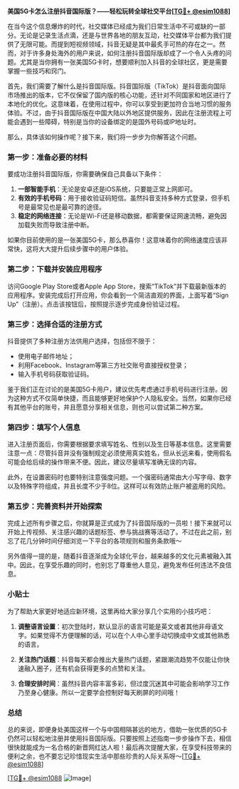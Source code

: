 **美国5G卡怎么注册抖音国际版？——轻松玩转全球社交平台[[TG💪+ @esim1088](https://t.me/s/esim1088)]**

在当今这个信息爆炸的时代，社交媒体已经成为我们日常生活中不可或缺的一部分。无论是记录生活点滴，还是与世界各地的朋友互动，社交媒体平台都为我们提供了无限可能。而提到短视频领域，抖音无疑是其中最炙手可热的存在之一。然而，对于许多身处海外的用户来说，如何注册抖音国际版却成了一个令人头疼的问题。尤其是当你拥有一张美国5G卡时，想要顺利加入抖音的全球社区，更是需要掌握一些技巧和窍门。

首先，我们需要了解什么是抖音国际版。抖音国际版（TikTok）是抖音面向国际市场推出的版本，它不仅保留了国内版的核心功能，还针对不同国家和地区进行了本地化的优化。这意味着，在使用过程中，你可以享受到更加符合当地习惯的服务体验。不过，由于抖音国际版在中国大陆以外地区提供服务，因此在注册流程上可能会遇到一些障碍，特别是当你的设备绑定的是国外号码或IP地址时。

那么，具体该如何操作呢？接下来，我们将一步步为你解答这个问题。

### 第一步：准备必要的材料

要成功注册抖音国际版，你需要确保自己具备以下条件：

1. **一部智能手机**：无论是安卓还是iOS系统，只要能正常上网即可。
2. **有效的手机号码**：用于接收验证码短信。虽然抖音支持多种方式登录，但手机号是最常见也是最可靠的途径。
3. **稳定的网络连接**：无论是Wi-Fi还是移动数据，都需要保证网速流畅，避免因加载失败而导致注册中断。

如果你目前使用的是一张美国5G卡，那么恭喜你！这意味着你的网络速度应该非常快，这将大大提升后续步骤中的用户体验。

### 第二步：下载并安装应用程序

访问Google Play Store或者Apple App Store，搜索“TikTok”并下载最新版本的应用程序。安装完成后打开应用，你会看到一个简洁直观的界面，上面写着“Sign Up”（注册）。点击该按钮后，按照提示逐步完成身份验证过程。

### 第三步：选择合适的注册方式

抖音提供了多种注册方法供用户选择，包括但不限于：

- 使用电子邮件地址；
- 利用Facebook、Instagram等第三方社交账号直接授权登录；
- 输入手机号码获取验证码。

鉴于我们正在讨论的是美国5G卡用户，建议优先考虑通过手机号码进行注册。因为这种方式不仅简单快捷，而且能够更好地保护个人隐私安全。当然，如果你已经有其他平台的账号，并且愿意分享相关信息，则也可以尝试第二种方案。

### 第四步：填写个人信息

进入注册页面后，你需要根据要求填写姓名、性别以及生日等基本信息。这里需要注意一点：尽管抖音并没有强制规定必须使用真实姓名，但从长远来看，使用假名可能会给后续的操作带来不便。因此，建议尽量填写准确无误的内容。

此外，在设置密码时也要特别注意强度问题。一个强密码通常由大小写字母、数字以及特殊字符组成，并且长度不少于8位。这样可以有效防止账户被盗用的风险。

### 第五步：完善资料并开始探索

完成上述所有步骤之后，你就算是正式成为了抖音国际版的一员啦！接下来就可以开始上传视频、关注感兴趣的话题标签、参与挑战赛等活动了。不过在此之前，别忘了花几分钟时间仔细浏览一下平台的各项规则和服务条款哦～

另外值得一提的是，随着抖音逐渐成为全球化平台，越来越多的文化元素被融入其中。因此，在享受乐趣的同时，也别忘了尊重他人意见，避免发布任何违法不良信息。

### 小贴士

为了帮助大家更好地适应新环境，这里再给大家分享几个实用的小技巧吧：

1. **调整语言设置**：初次登陆时，默认显示的语言可能是英文或者其他非母语文字。如果觉得不方便理解的话，可以在个人中心里手动切换成中文或其他熟悉的语言。
   
2. **关注热门话题**：抖音每天都会推出大量热门话题，紧跟潮流趋势不仅能让你快速融入圈子，还有机会获得更多的点赞和关注。
   
3. **合理安排时间**：虽然抖音内容丰富多彩，但过度沉迷其中可能会影响学习工作乃至身心健康。所以一定要学会控制好每天刷屏的时间哦！

### 总结

总的来说，即便身处美国这样一个与中国相隔甚远的地方，借助一张优质的5G卡仍然可以轻松地注册并使用抖音国际版。只要按照上述指南一步步操作下去，相信很快就能成为一名合格的新晋网红达人啦！最后再次提醒大家，在享受科技带来的便利之余，也不要忘记珍惜现实生活中那些珍贵的人际关系呀～[[TG💪+ @esim1088](https://t.me/s/esim1088)]

[[TG💪+ @esim1088](https://t.me/s/esim1088) ![Image](https://i.postimg.cc/4NQfJmqS/Snipaste-2025-05-13-00-14-12.png)]